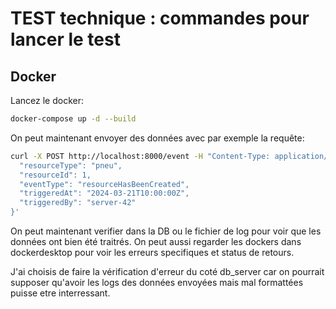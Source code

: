 # TEST technique : commandes pour lancer le test

## Docker

Lancez le docker:

```bash
docker-compose up -d --build
```

On peut maintenant envoyer des données avec par exemple la requête:

```bash
curl -X POST http://localhost:8000/event -H "Content-Type: application/json" -d '{
  "resourceType": "pneu",
  "resourceId": 1,
  "eventType": "resourceHasBeenCreated",
  "triggeredAt": "2024-03-21T10:00:00Z",
  "triggeredBy": "server-42"
}'
```

On peut maintenant verifier dans la DB ou le fichier de log pour voir que les données ont bien été traitrés.
On peut aussi regarder les dockers dans dockerdesktop pour voir les erreurs specifiques et status de retours.

J'ai choisis de faire la vérification d'erreur du coté db_server car on pourrait supposer qu'avoir les logs des données envoyées mais mal formattées puisse etre interressant.
